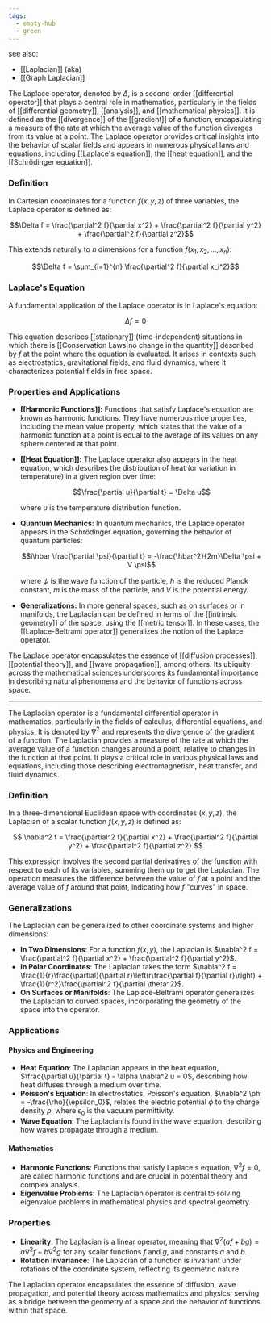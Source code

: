 ```yaml
---
tags:
  - empty-hub
  - green
---
```


see also:
- [[Laplacian]] (aka)
- [[Graph Laplacian]]

The Laplace operator, denoted by $\Delta$, is a second-order [[differential operator]] that plays a central role in mathematics, particularly in the fields of [[differential geometry]], [[analysis]], and [[mathematical physics]]. It is defined as the [[divergence]] of the [[gradient]] of a function, encapsulating a measure of the rate at which the average value of the function diverges from its value at a point. The Laplace operator provides critical insights into the behavior of scalar fields and appears in numerous physical laws and equations, including [[Laplace's equation]], the [[heat equation]], and the [[Schrödinger equation]].

### Definition

In Cartesian coordinates for a function $f(x, y, z)$ of three variables, the Laplace operator is defined as:

$$\Delta f = \frac{\partial^2 f}{\partial x^2} + \frac{\partial^2 f}{\partial y^2} + \frac{\partial^2 f}{\partial z^2}$$

This extends naturally to $n$ dimensions for a function $f(x_1, x_2, ..., x_n)$:

$$\Delta f = \sum_{i=1}^{n} \frac{\partial^2 f}{\partial x_i^2}$$

### Laplace's Equation

A fundamental application of the Laplace operator is in Laplace's equation:

$$\Delta f = 0$$

This equation describes [[stationary]] (time-independent) situations in which there is [[Conservation Laws|no change in the quantity]] described by $f$ at the point where the equation is evaluated. It arises in contexts such as electrostatics, gravitational fields, and fluid dynamics, where it characterizes potential fields in free space.

### Properties and Applications

- **[[Harmonic Functions]]:** Functions that satisfy Laplace's equation are known as harmonic functions. They have numerous nice properties, including the mean value property, which states that the value of a harmonic function at a point is equal to the average of its values on any sphere centered at that point.

- **[[Heat Equation]]:** The Laplace operator also appears in the heat equation, which describes the distribution of heat (or variation in temperature) in a given region over time:

  $$\frac{\partial u}{\partial t} = \Delta u$$

  where $u$ is the temperature distribution function.

- **Quantum Mechanics:** In quantum mechanics, the Laplace operator appears in the Schrödinger equation, governing the behavior of quantum particles:

  $$i\hbar \frac{\partial \psi}{\partial t} = -\frac{\hbar^2}{2m}\Delta \psi + V \psi$$

  where $\psi$ is the wave function of the particle, $\hbar$ is the reduced Planck constant, $m$ is the mass of the particle, and $V$ is the potential energy.

- **Generalizations:** In more general spaces, such as on surfaces or in manifolds, the Laplacian can be defined in terms of the [[intrinsic geometry]] of the space, using the [[metric tensor]]. In these cases, the [[Laplace-Beltrami operator]] generalizes the notion of the Laplace operator.

The Laplace operator encapsulates the essence of [[diffusion processes]], [[potential theory]], and [[wave propagation]], among others. Its ubiquity across the mathematical sciences underscores its fundamental importance in describing natural phenomena and the behavior of functions across space.

---

The Laplacian operator is a fundamental differential operator in mathematics, particularly in the fields of calculus, differential equations, and physics. It is denoted by $\nabla^2$ and represents the divergence of the gradient of a function. The Laplacian provides a measure of the rate at which the average value of a function changes around a point, relative to changes in the function at that point. It plays a critical role in various physical laws and equations, including those describing electromagnetism, heat transfer, and fluid dynamics.

### Definition

In a three-dimensional Euclidean space with coordinates $(x, y, z)$, the Laplacian of a scalar function $f(x, y, z)$ is defined as:

$$
\nabla^2 f = \frac{\partial^2 f}{\partial x^2} + \frac{\partial^2 f}{\partial y^2} + \frac{\partial^2 f}{\partial z^2}
$$

This expression involves the second partial derivatives of the function with respect to each of its variables, summing them up to get the Laplacian. The operation measures the difference between the value of $f$ at a point and the average value of $f$ around that point, indicating how $f$ "curves" in space.

### Generalizations

The Laplacian can be generalized to other coordinate systems and higher dimensions:

- **In Two Dimensions**: For a function $f(x, y)$, the Laplacian is $\nabla^2 f = \frac{\partial^2 f}{\partial x^2} + \frac{\partial^2 f}{\partial y^2}$.
- **In Polar Coordinates**: The Laplacian takes the form $\nabla^2 f = \frac{1}{r}\frac{\partial}{\partial r}\left(r\frac{\partial f}{\partial r}\right) + \frac{1}{r^2}\frac{\partial^2 f}{\partial \theta^2}$.
- **On Surfaces or Manifolds**: The Laplace-Beltrami operator generalizes the Laplacian to curved spaces, incorporating the geometry of the space into the operator.

### Applications

#### Physics and Engineering

- **Heat Equation**: The Laplacian appears in the heat equation, $\frac{\partial u}{\partial t} - \alpha \nabla^2 u = 0$, describing how heat diffuses through a medium over time.
- **Poisson's Equation**: In electrostatics, Poisson's equation, $\nabla^2 \phi = -\frac{\rho}{\epsilon_0}$, relates the electric potential $\phi$ to the charge density $\rho$, where $\epsilon_0$ is the vacuum permittivity.
- **Wave Equation**: The Laplacian is found in the wave equation, describing how waves propagate through a medium.

#### Mathematics

- **Harmonic Functions**: Functions that satisfy Laplace's equation, $\nabla^2 f = 0$, are called harmonic functions and are crucial in potential theory and complex analysis.
- **Eigenvalue Problems**: The Laplacian operator is central to solving eigenvalue problems in mathematical physics and spectral geometry.

### Properties

- **Linearity**: The Laplacian is a linear operator, meaning that $\nabla^2 (af + bg) = a\nabla^2 f + b\nabla^2 g$ for any scalar functions $f$ and $g$, and constants $a$ and $b$.
- **Rotation Invariance**: The Laplacian of a function is invariant under rotations of the coordinate system, reflecting its geometric nature.

The Laplacian operator encapsulates the essence of diffusion, wave propagation, and potential theory across mathematics and physics, serving as a bridge between the geometry of a space and the behavior of functions within that space.
